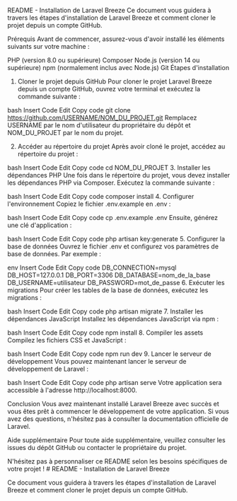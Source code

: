 README - Installation de Laravel Breeze
Ce document vous guidera à travers les étapes d'installation de Laravel Breeze et comment cloner le projet depuis un compte GitHub.

Prérequis
Avant de commencer, assurez-vous d'avoir installé les éléments suivants sur votre machine :

PHP (version 8.0 ou supérieure)
Composer
Node.js (version 14 ou supérieure)
npm (normalement inclus avec Node.js)
Git
Étapes d'installation
1. Cloner le projet depuis GitHub
Pour cloner le projet Laravel Breeze depuis un compte GitHub, ouvrez votre terminal et exécutez la commande suivante :

bash
Insert Code
Edit
Copy code
git clone https://github.com/USERNAME/NOM_DU_PROJET.git
Remplacez USERNAME par le nom d'utilisateur du propriétaire du dépôt et NOM_DU_PROJET par le nom du projet.

2. Accéder au répertoire du projet
Après avoir cloné le projet, accédez au répertoire du projet :

bash
Insert Code
Edit
Copy code
cd NOM_DU_PROJET
3. Installer les dépendances PHP
Une fois dans le répertoire du projet, vous devez installer les dépendances PHP via Composer. Exécutez la commande suivante :

bash
Insert Code
Edit
Copy code
composer install
4. Configurer l'environnement
Copiez le fichier .env.example en .env :

bash
Insert Code
Edit
Copy code
cp .env.example .env
Ensuite, générez une clé d'application :

bash
Insert Code
Edit
Copy code
php artisan key:generate
5. Configurer la base de données
Ouvrez le fichier .env et configurez vos paramètres de base de données. Par exemple :

env
Insert Code
Edit
Copy code
DB_CONNECTION=mysql
DB_HOST=127.0.0.1
DB_PORT=3306
DB_DATABASE=nom_de_la_base
DB_USERNAME=utilisateur
DB_PASSWORD=mot_de_passe
6. Exécuter les migrations
Pour créer les tables de la base de données, exécutez les migrations :

bash
Insert Code
Edit
Copy code
php artisan migrate
7. Installer les dépendances JavaScript
Installez les dépendances JavaScript via npm :

bash
Insert Code
Edit
Copy code
npm install
8. Compiler les assets
Compilez les fichiers CSS et JavaScript :

bash
Insert Code
Edit
Copy code
npm run dev
9. Lancer le serveur de développement
Vous pouvez maintenant lancer le serveur de développement de Laravel :

bash
Insert Code
Edit
Copy code
php artisan serve
Votre application sera accessible à l'adresse http://localhost:8000.

Conclusion
Vous avez maintenant installé Laravel Breeze avec succès et vous êtes prêt à commencer le développement de votre application. Si vous avez des questions, n'hésitez pas à consulter la documentation officielle de Laravel.

Aide supplémentaire
Pour toute aide supplémentaire, veuillez consulter les issues du dépôt GitHub ou contacter le propriétaire du projet.

N'hésitez pas à personnaliser ce README selon les besoins spécifiques de votre projet ! # README - Installation de Laravel Breeze

Ce document vous guidera à travers les étapes d'installation de Laravel Breeze et comment cloner le projet depuis un compte GitHub.


